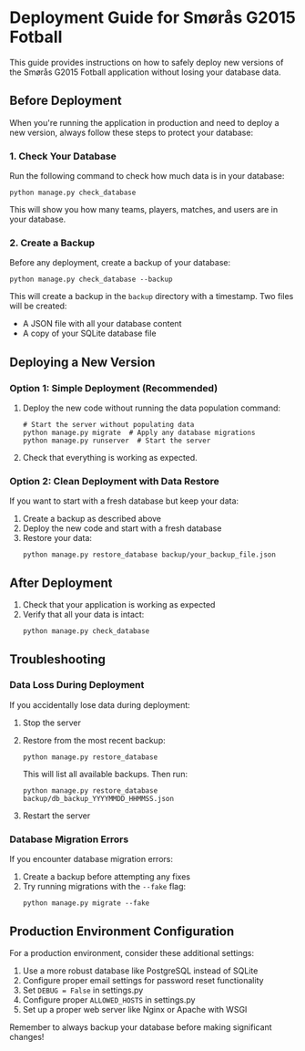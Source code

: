 # Deployment Guide for Smørås G2015 Fotball

This guide provides instructions on how to safely deploy new versions of the Smørås G2015 Fotball application without losing your database data.

## Before Deployment

When you're running the application in production and need to deploy a new version, always follow these steps to protect your database:

### 1. Check Your Database

Run the following command to check how much data is in your database:

```
python manage.py check_database
```

This will show you how many teams, players, matches, and users are in your database.

### 2. Create a Backup

Before any deployment, create a backup of your database:

```
python manage.py check_database --backup
```

This will create a backup in the `backup` directory with a timestamp. Two files will be created:
- A JSON file with all your database content
- A copy of your SQLite database file

## Deploying a New Version

### Option 1: Simple Deployment (Recommended)

1. Deploy the new code without running the data population command:
   ```
   # Start the server without populating data
   python manage.py migrate  # Apply any database migrations
   python manage.py runserver  # Start the server
   ```

2. Check that everything is working as expected.

### Option 2: Clean Deployment with Data Restore

If you want to start with a fresh database but keep your data:

1. Create a backup as described above
2. Deploy the new code and start with a fresh database
3. Restore your data:
   ```
   python manage.py restore_database backup/your_backup_file.json
   ```

## After Deployment

1. Check that your application is working as expected
2. Verify that all your data is intact:
   ```
   python manage.py check_database
   ```

## Troubleshooting

### Data Loss During Deployment

If you accidentally lose data during deployment:

1. Stop the server
2. Restore from the most recent backup:
   ```
   python manage.py restore_database
   ```
   This will list all available backups. Then run:
   ```
   python manage.py restore_database backup/db_backup_YYYYMMDD_HHMMSS.json
   ```

3. Restart the server

### Database Migration Errors

If you encounter database migration errors:

1. Create a backup before attempting any fixes
2. Try running migrations with the `--fake` flag:
   ```
   python manage.py migrate --fake
   ```

## Production Environment Configuration

For a production environment, consider these additional settings:

1. Use a more robust database like PostgreSQL instead of SQLite
2. Configure proper email settings for password reset functionality
3. Set `DEBUG = False` in settings.py
4. Configure proper `ALLOWED_HOSTS` in settings.py
5. Set up a proper web server like Nginx or Apache with WSGI

Remember to always backup your database before making significant changes!